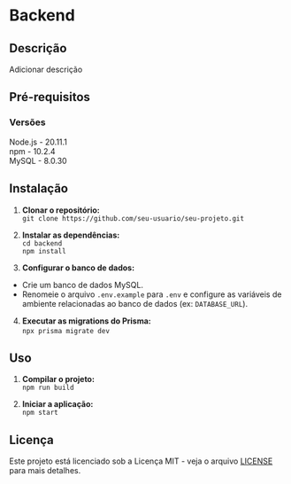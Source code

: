 # Backend

## Descrição
Adicionar descrição

## Pré-requisitos
### Versões
Node.js - 20.11.1
<br>npm - 10.2.4
<br>MySQL - 8.0.30

## Instalação
1. **Clonar o repositório:**
<br>`git clone https://github.com/seu-usuario/seu-projeto.git`


2. **Instalar as dependências:**
<br>`cd backend`
<br>`npm install`

3. **Configurar o banco de dados:**
- Crie um banco de dados MySQL.
- Renomeie o arquivo `.env.example` para `.env` e configure as variáveis de ambiente relacionadas ao banco de dados (ex: `DATABASE_URL`).

4. **Executar as migrations do Prisma:**
<br>`npx prisma migrate dev`



## Uso

1. **Compilar o projeto:**
<br>`npm run build`

2. **Iniciar a aplicação:**
<br>`npm start`

## Licença
Este projeto está licenciado sob a Licença MIT - veja o arquivo [LICENSE](LICENSE) para mais detalhes.

